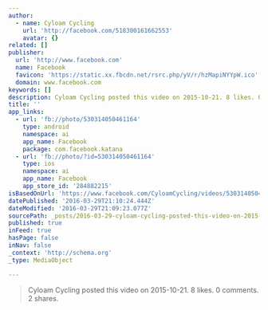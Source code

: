 ```yaml
---
author:
  - name: Cyloam Cycling
    url: 'http://facebook.com/518300161662553'
    avatar: {}
related: []
publisher:
  url: 'http://www.facebook.com'
  name: Facebook
  favicon: 'https://static.xx.fbcdn.net/rsrc.php/yV/r/hzMapiNYYpW.ico'
  domain: www.facebook.com
keywords: []
description: Cyloam Cycling posted this video on 2015-10-21. 8 likes. 0 comments. 2 shares.
title: ''
app_links:
  - url: 'fb://photo/530314050461164'
    type: android
    namespace: ai
    app_name: Facebook
    package: com.facebook.katana
  - url: 'fb://photo/?id=530314050461164'
    type: ios
    namespace: ai
    app_name: Facebook
    app_store_id: '284882215'
isBasedOnUrl: 'https://www.facebook.com/CyloamCycling/videos/530314050461164/?video_source=pages_finch_main_video'
datePublished: '2016-03-29T21:10:24.444Z'
dateModified: '2016-03-29T21:09:23.077Z'
sourcePath: _posts/2016-03-29-cyloam-cycling-posted-this-video-on-2015-10-21-8-likes-0-c.md
published: true
inFeed: true
hasPage: false
inNav: false
_context: 'http://schema.org'
_type: MediaObject

---
```

> Cyloam Cycling posted this video on 2015-10-21\. 8 likes. 0 comments. 2 shares.